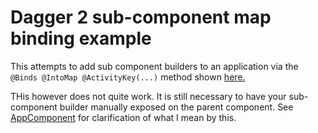 # Dagger 2 sub-component map binding example

This attempts to add sub component builders to an application via the `@Binds @IntoMap @ActivityKey(...)` method shown [here.](https://youtu.be/iwjXqRlEevg)

THis however does not quite work. It is still necessary to have your sub-component builder manually exposed on the parent component. See [AppComponent](https://github.com/trevjonez/Dagger2-MultiBinding-Android-Example/app/src/main/java/com/trevjonez/daggertest/application/AppComponent.java) for clarification of what I mean by this.